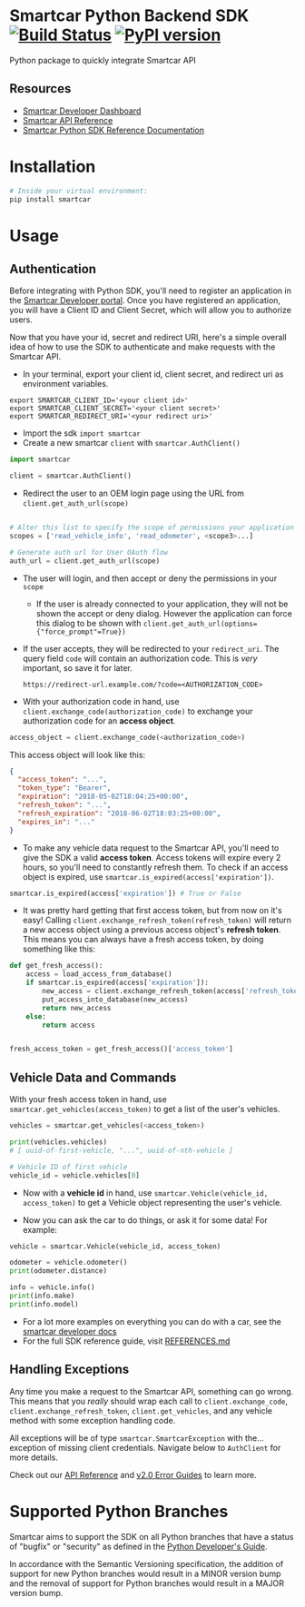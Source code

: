 # Smartcar Python Backend SDK [![Build Status][ci-image]][ci-url] [![PyPI version][pypi-image]][pypi-url]

Python package to quickly integrate Smartcar API

## Resources

- [Smartcar Developer Dashboard][smartcar-developer]
- [Smartcar API Reference][smartcar-docs-api]
- [Smartcar Python SDK Reference Documentation][smartcar-python-sdk-reference]

# Installation

```python
# Inside your virtual environment:
pip install smartcar
```

# Usage

## Authentication

Before integrating with Python SDK, you'll need to register an application in
the [Smartcar Developer portal](https://dashboard.smartcar.com). Once you have registered an application, you will have
a Client ID and Client Secret, which will allow you to authorize users.

Now that you have your id, secret and redirect URI, here's a simple overall idea of how to use the SDK to authenticate
and make requests with the Smartcar API.

- In your terminal, export your client id, client secret, and redirect uri as environment variables.

```
export SMARTCAR_CLIENT_ID='<your client id>'
export SMARTCAR_CLIENT_SECRET='<your client secret>'
export SMARTCAR_REDIRECT_URI='<your redirect uri>'
```

- Import the sdk `import smartcar`
- Create a new smartcar `client` with `smartcar.AuthClient()`

```python
import smartcar

client = smartcar.AuthClient()
```

- Redirect the user to an OEM login page using the URL from `client.get_auth_url(scope)`

```python

# Alter this list to specify the scope of permissions your application is requesting access to
scopes = ['read_vehicle_info', 'read_odometer', <scope3>...]

# Generate auth url for User OAuth flow
auth_url = client.get_auth_url(scope)
```

- The user will login, and then accept or deny the permissions in your `scope`

  - If the user is already connected to your application, they will not be shown the accept or deny dialog. However
    the application can force this dialog to be shown with `client.get_auth_url(options={"force_prompt"=True})`

- If the user accepts, they will be redirected to your `redirect_uri`. The query field `code` will contain an
  authorization code. This is _very_ important, so save it for later.

  `https://redirect-url.example.com/?code=<AUTHORIZATION_CODE>`

- With your authorization code in hand, use `client.exchange_code(authorization_code)` to exchange your authorization code for an **access object**.

```python
access_object = client.exchange_code(<authorization_code>)
```

This access object will look like this:

```json
{
  "access_token": "...",
  "token_type": "Bearer",
  "expiration": "2018-05-02T18:04:25+00:00",
  "refresh_token": "...",
  "refresh_expiration": "2018-06-02T18:03:25+00:00",
  "expires_in": "..."
}
```

- To make any vehicle data request to the Smartcar API, you'll need to give the SDK a valid **access token**. Access
  tokens will expire every 2 hours, so you'll need to constantly refresh them. To check if an access object is expired,
  use `smartcar.is_expired(access['expiration'])`.

```python
smartcar.is_expired(access['expiration']) # True or False
```

- It was pretty hard getting that first access token, but from now on it's easy!
  Calling `client.exchange_refresh_token(refresh_token)` will return a new access object using a previous access
  object's **refresh token**. This means you can always have a fresh access token, by doing something like this:

```python
def get_fresh_access():
    access = load_access_from_database()
    if smartcar.is_expired(access['expiration']):
        new_access = client.exchange_refresh_token(access['refresh_token'])
        put_access_into_database(new_access)
        return new_access
    else:
        return access


fresh_access_token = get_fresh_access()['access_token']
```

## Vehicle Data and Commands

With your fresh access token in hand, use `smartcar.get_vehicles(access_token)` to get a list of the user's vehicles.

```python
vehicles = smartcar.get_vehicles(<access_token>)

print(vehicles.vehicles)
# [ uuid-of-first-vehicle, "...", uuid-of-nth-vehicle ]

# Vehicle ID of first vehicle
vehicle_id = vehicle.vehicles[0]
```


- Now with a **vehicle id** in hand, use `smartcar.Vehicle(vehicle_id, access_token)` to get a Vehicle object
  representing the user's vehicle.

- Now you can ask the car to do things, or ask it for some data! For example:

```python
vehicle = smartcar.Vehicle(vehicle_id, access_token)

odometer = vehicle.odometer()
print(odometer.distance)

info = vehicle.info()
print(info.make)
print(info.model)
```

- For a lot more examples on everything you can do with a car, see
  the [smartcar developer docs](https://smartcar.com/docs)
- For the full SDK reference guide, visit [REFERENCES.md][smartcar-python-sdk-reference]

## Handling Exceptions

Any time you make a request to the Smartcar API, something can go wrong. This means that you _really_ should wrap each
call to `client.exchange_code`, `client.exchange_refresh_token`, `client.get_vehicles`, and any vehicle method with
some exception handling code.

All exceptions will be of type `smartcar.SmartcarException` with the... exception of missing client
credentials. Navigate below to `AuthClient` for more details.

Check out our [API Reference](https://smartcar.com/docs/api/?version=v2.0#errors)
and [v2.0 Error Guides](https://smartcar.com/docs/errors/v2.0/billing) to learn more.

[ci-url]: https://travis-ci.com/smartcar/python-sdk
[ci-image]: https://travis-ci.com/smartcar/python-sdk.svg?token=FcsopC3DdDmqUpnZsrwg&branch=master
[pypi-url]: https://badge.fury.io/py/smartcar
[pypi-image]: https://badge.fury.io/py/smartcar.svg
[smartcar-developer]: https://developer.smartcar.com
[smartcar-docs-api]: https://smartcar.com/docs
[smartcar-python-sdk-reference]: https://github.com/smartcar/python-sdk/blob/master/REFERENCE.md

# Supported Python Branches

Smartcar aims to support the SDK on all Python branches that have a status of "bugfix" or "security" as defined in the [Python Developer's Guide](https://devguide.python.org/#status-of-python-branches).

In accordance with the Semantic Versioning specification, the addition of support for new Python branches would result in a MINOR version bump and the removal of support for Python branches would result in a MAJOR version bump.
